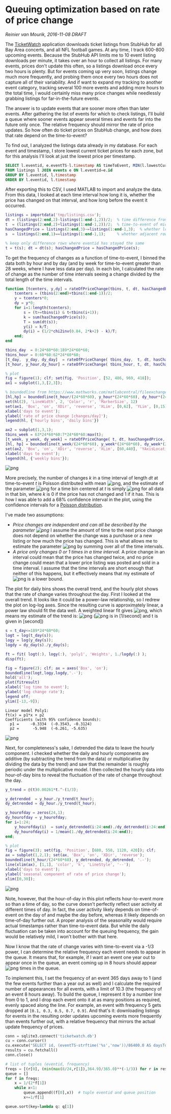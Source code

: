 
# Queuing optimization based on rate of price change

*Reinier van Mourik, 2016-11-08*
*DRAFT*

The [TicketWatch](http://ticketwatch.xyz) application downloads ticket listings from StubHub for all Bay Area concerts, and all NFL football games.  At any time, I track 600-800 upcoming events.  Because the StubHub API limits me to 10 event listing downloads per minute, it takes over an hour to collect all listings. For many events, prices don't update this often, so a listings download once every two hours is plenty.  But for events coming up very soon, listings change much more frequently, and probing them once every two hours does not capture all of their variability.  And if want to expand my tracking to another event category, tracking several 100 more events and adding more hours to the total time, I would certainly miss many price changes while needlessly grabbing listings for far-in-the-future events.  

The answer is to update events that are sooner more often than later events.  After gathering the list of events for which to check listings, I'll build a queue where sooner events appear several times and events far into the future only once. The relative frequency should mirror the rate of price updates.  So how often do ticket prices on StubHub change, and how does that rate depend on the time-to-event?  

To find out, I analyzed the listings data already in my database.  For each event and timestamp, I store lowest current ticket prices for each zone, but for this analysis I'll look at just the lowest price per timestamp. 

```sql
SELECT l.eventid, e.eventTS-l.timestamp AS timeToEvent, MIN(l.lowestCurrentPrice) 
FROM listings l JOIN events e ON l.eventid=e.id
GROUP BY l.eventid, l.timestamp
ORDER BY l.eventid, l.timestamp
```

After exporting this to CSV, I used MATLAB to import and analyze the data.  From this data, I looked at each time interval how long it is, whether the price has changed on that interval, and how long before the event it occurred.

```matlab
listings = importdata('tmp/listings.csv');
dt = (listings(2:end,2)-listings(1:end-1,2))/2;  % time difference from one row to the next
t  = (listings(2:end,2)+listings(1:end-1,2))/2;  % time-to-event of midpoint on that interval
hasChangedPrice = listings(2:end,3)~=listings(1:end-1,3);  % whether lowest ticket price has changed
s  = listings(2:end,1)==listings(1:end-1,1);     % whether adjacent rows have same eventid

% keep only difference rows where eventid has stayed the same
t = t(s); dt = dt(s); hasChangedPrice = hasChangedPrice(s); 

```

To get the frequency of changes as a function of time-to-event, I binned the data both by hour and by day (and by week for time-to-event greater than 28 weeks, where I have less data per day).  In each bin, I calculated the rate of change as the number of time intervals seeing a change divided by the total length of the time intervals.  

```matlab
function [tcenters, y,dy] = rateOfPriceChange(tbins, t, dt, hasChangedPrice )
    tcenters = (tbins(2:end)+tbins(1:end-1))/2; 
    y = tcenters*0; 
    dy = y*0;
    for i=1:length(tcenters); 
        s = (t>=tbins(i) & t<tbins(i+1));
        k = sum(hasChangedPrice(s));
        T = sum(dt(s)); 
        y(i) = k/T; 
        dy(i) = (1/2*chi2inv(0.84, 2*k+2) - k)/T; 
    end; 
end

tbins_day  = 0:24*60*60:189*24*60*60;
tbins_hour = 0:60*60:62*24*60*60;
[t_day,  y_day, dy_day]  = rateOfPriceChange( tbins_day,  t, dt, hasChangedPrice ); 
[t_hour, y_hour,dy_hour] = rateOfPriceChange( tbins_hour, t, dt, hasChangedPrice );  

% plot
fig = figure(1); clf; set(fig, 'Position', [52, 486, 969, 418]); 
ax1 = subplot(1,3,[2,3]); 

% boundedline from https://www.mathworks.com/matlabcentral/fileexchange/27485-boundedline-m
[hl,hp] = boundedline(t_hour/(24*60*60), y_hour*(24*60*60), dy_hour*(24*60*60), '.-', t_day/(24*60*60), y_day*24*60*60, dy_day*24*60*60, '.-'); 
set(hl(2), 'LineWidth', 2, 'Color', 'r', 'MarkerSize', 12)
set(ax1, 'Box', 'on', 'XDir', 'reverse', 'XLim', [0,62], 'YLim', [0,15]);
xlabel('days to event'); 
ylabel('rate of price change [changes/day]'); 
legend(hl, {'hourly bins', 'daily bins'})

ax2 = subplot(1,3,1); 
tbins_week = 63*24*60*60:7*24*60*60:max(t); 
[t_week, y_week, dy_week] = rateOfPriceChange( t, dt, hasChangedPrice, tbins_week ); 
[hl, hp] = boundedline(t_week/(24*60*60), y_week*(24*60*60), dy_week*(24*60*60), 'r.-'); 
set(ax2, 'Box', 'on', 'XDir', 'reverse', 'XLim', [60,440], 'YAxisLocation', 'right', 'YLim', ylim(ax1));
xlabel('days to event'); 
legend(hl, {'weekly bins'});
```
![png](img/161108-queuing-optimization/01-ratePriceChange.png)

More precisely, the number of changes *k* in a time interval of length *dt* at time-to-event *t* is Poisson distributed with mean ![png](img/161108-queuing-optimization/eq01.png), and the estimate of the parameter ![png](img/161108-queuing-optimization/eq02.png) for a time bin centered at *t* is simply 
![png](img/161108-queuing-optimization/eq03.png) 
for all data in that bin, where *k* is 0 if the price has not changed and 1 if it has.  This is how I was able to add a 68% confidence interval in the plot, using the confidence intervals for a [Poisson distribution](https://en.wikipedia.org/wiki/Poisson_distribution#Confidence_interval). 

I've made two assumptions:
* *Price changes are independent and can all be described by the parameter ![png](img/161108-queuing-optimization/eq02.png)*  I assume the amount of time to the next price change does not depend on whether the change was a purchase or a new listing or how much the price has changed.  This is what allows me to estimate the parameter ![png](img/161108-queuing-optimization/eq02.png) by summing over all of the time intervals.
* *A price only changes 0 or 1 times in a time interval.*  A price change in an interval could mean that the price has changed twice, and no price change could mean that a lower price listing was posted and sold in a time interval.  I assume that the time intervals are short enough that neither of this happens, but it effectively means that my estimate of ![png](img/161108-queuing-optimization/eq02.png) is a lower bound.  

The plot for daily bins shows the overall trend, and the hourly plot shows that the rate of change varies throughout the day.  First I looked at the overall trend.  It looks like it could be a power-law relationship, so I redrew the plot on log-log axes.  Since the resulting curve is approximately linear, a power law should fit the data well.  A weighted linear fit gives 
![png](img/161108-queuing-optimization/eq04.png), 
which means my estimate of the trend is: 
![png](img/161108-queuing-optimization/eq05.png)
(![png](img/161108-queuing-optimization/eq02.png) is in [1/second] and t is given in [second])

```matlab
s = t_day<=189*24*60*60; 
logt = log(t_day(s)); 
logy = log(y_day(s)); 
logdy = dy_day(s)./y_day(s); 

ft = fit( logt(:), logy(:), 'poly1', 'Weights', 1./logdy(:) );
disp(ft);

fig = figure(2); clf; ax = axes('Box', 'on'); 
boundedline(logt,logy,logdy,'.-'); 
hold('all'); 
plot(fitresult)
xlabel('log time to event'); 
ylabel('log change rate'); 
legend off;
ylim([-13,-9]);
```
    Linear model Poly1:
    ft(x) = p1*x + p2
    Coefficients (with 95% confidence bounds):
      p1 =     -0.3334  (-0.3543, -0.3124)
      p2 =      -5.948  (-6.261, -5.635)

![png](img/161108-queuing-optimization/02-loglogRatePriceChange.png)

Next, for completeness's sake, I detrended the data to leave the hourly component.  I checked whether the daily and hourly components are additive (by subtracting the trend from the data) or multiplicative (by dividing the data by the trend) and saw that the remainder is roughly periodic under the multiplicative model.  I then collected the hourly data into hour-of-day bins to reveal the fluctuation of the rate of change throughout the day.  

```matlab
y_trend = @(t)0.00261*t.^-(1/3);

y_detrended  = y_hour./y_trend(t_hour); 
dy_detrended = dy_hour./y_trend(t_hour); 

y_hourofday = zeros(24,1); 
dy_hourofday = y_hourofday; 
for i=1:24; 
    y_hourofday(i)  = sum(y_detrended(i:24:end)./dy_detrended(i:24:end))/sum(1./dy_detrended(i:24:end)); 
    dy_hourofday(i) = 1/mean(1./dy_detrended(i:24:end));
end; 

% plot
fig = figure(3); set(fig, 'Position', [680, 558, 1120, 420]); clf; 
ax = subplot(1,2,1); set(ax, 'Box', 'on', 'XDir', 'reverse');   
boundedline(t_hour/(24*60*60), y_detrended, dy_detrended, '.-'); 
line(xlim(ax), [1,1], 'color', 'k', 'LineStyle', '--');
xlabel('days to event'); 
ylabel('seasonal component of rate of price change'); 
xlim([0,30]);
```
![png](img/161108-queuing-optimization/03-detrended.png)

Note, however, that the hour-of-day in this plot reflects hour-to-event more so than a time of day, so the curve doesn't perfectly reflect user activity at different times of day.  In fact, the user activity likely depends on time-of-event on the day of and maybe the day before, whereas it likely depends on time-of-day further out.  A proper analysis of the seasonality would require actual timestamps rather than time-to-event data.  But while the daily fluctuation can be taken into account for the queuing frequency, the gain would be relatively mild, I won't bother with that here. 

Now I know that the rate of change varies with time-to-event via a -1/3 power, I can determine the relative frequency each event needs to appear in the queue.  It means that, for example, if I want an event one year out to appear once in the queue, an event coming up in 8 hours should appear ![png](img/161108-queuing-optimization/eq06.png) times in the queue.  

To implement this, I set the frequency of an event 365 days away to 1 (and the few events further than a year out as well) and I calculate the required number of appearances for all events, with a limit of 10.3 (the frequency of an event 8 hours away).  To build the queue, I represent it by a number line from 0 to 1, and I drop each event onto it at as many positions as required, evenly spaced along the line.  For example, an event with frequency 5 gets dropped at `[0.1, 0.3, 0.5, 0.7, 0.9]`.  And that's it: downloading listings for events in the resulting order updates upcoming events more frequently than events further out, with a relative frequency that mirrors the actual update frequency of prices. 


```python
conn = sqlite3.connect('ticketwatch.db')
cu = conn.cursor()
cu.execute("SELECT id, (eventTS-strftime('%s','now'))/86400.0 AS daysToEvent FROM events WHERE status=2")
results = cu.fetchall()
conn.close()

# list of tuples (eventid, frequency)
freqs = [(r[0], (min(max(8/24,r[1]),364.9)/365.0)**(-1/3)) for r in results]
queue = []
for f in freqs:
    x = 1/(2*f[1])
    while x<1:
        queue.append((f[0],x))  # tuple eventid and queue position
        x+=1/f[1]

queue.sort(key=lambda q: q[1])
```




